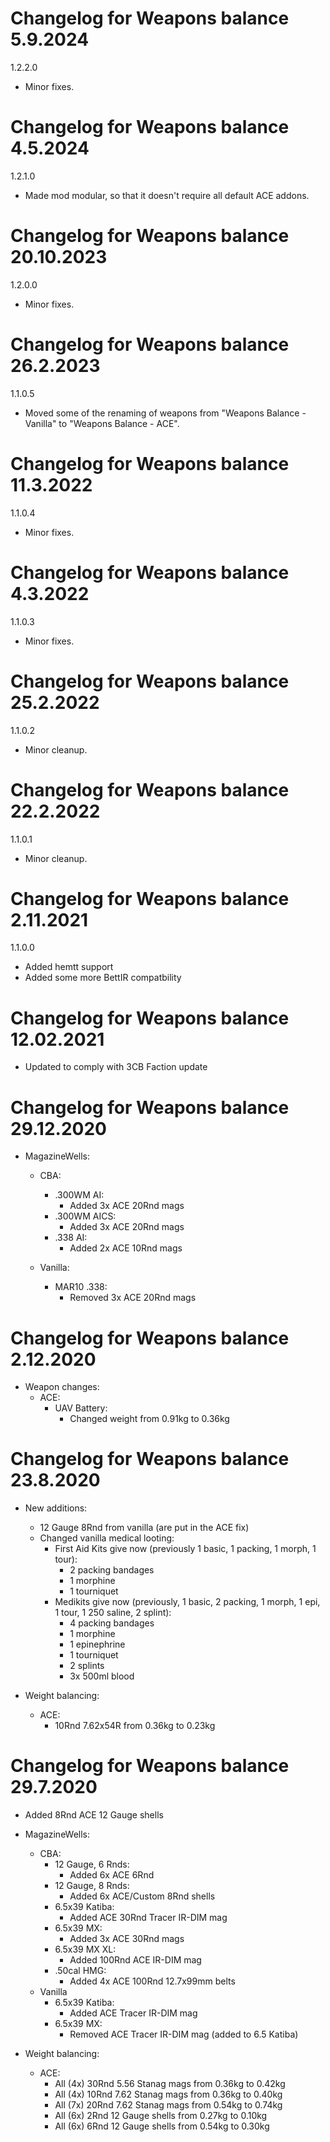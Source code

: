 # Changelog for Weapons balance 5.9.2024

1.2.2.0
- Minor fixes.

# Changelog for Weapons balance 4.5.2024

1.2.1.0
- Made mod modular, so that it doesn't require all default ACE addons.

# Changelog for Weapons balance 20.10.2023

1.2.0.0
- Minor fixes.

# Changelog for Weapons balance 26.2.2023

1.1.0.5
- Moved some of the renaming of weapons from "Weapons Balance - Vanilla" to "Weapons Balance - ACE".

# Changelog for Weapons balance 11.3.2022

1.1.0.4
- Minor fixes.

# Changelog for Weapons balance 4.3.2022

1.1.0.3
- Minor fixes.

# Changelog for Weapons balance 25.2.2022

1.1.0.2
- Minor cleanup.

# Changelog for Weapons balance 22.2.2022

1.1.0.1
- Minor cleanup.

# Changelog for Weapons balance 2.11.2021

1.1.0.0
- Added hemtt support
- Added some more BettIR compatbility

# Changelog for Weapons balance 12.02.2021

- Updated to comply with 3CB Faction update

# Changelog for Weapons balance 29.12.2020

- MagazineWells:
    - CBA:
        - .300WM AI:
            - Added 3x ACE 20Rnd mags
        - .300WM AICS:
            - Added 3x ACE 20Rnd mags
        - .338 AI:
            - Added 2x ACE 10Rnd mags

    - Vanilla:
        - MAR10 .338:
            - Removed 3x ACE 20Rnd mags

# Changelog for Weapons balance 2.12.2020

- Weapon changes:
    - ACE:
        - UAV Battery:
            - Changed weight from 0.91kg to 0.36kg

# Changelog for Weapons balance 23.8.2020

- New additions:
    - 12 Gauge 8Rnd from vanilla (are put in the ACE fix)
    - Changed vanilla medical looting:
        - First Aid Kits give now (previously 1 basic, 1 packing, 1 morph, 1 tour):
            - 2 packing bandages
            - 1 morphine
            - 1 tourniquet
        - Medikits give now (previously, 1 basic, 2 packing, 1 morph, 1 epi, 1 tour, 1 250 saline, 2 splint):
            - 4 packing bandages
            - 1 morphine
            - 1 epinephrine
            - 1 tourniquet
            - 2 splints
            - 3x 500ml blood

- Weight balancing:
    - ACE:
        - 10Rnd 7.62x54R from 0.36kg to 0.23kg

# Changelog for Weapons balance 29.7.2020

- Added 8Rnd ACE 12 Gauge shells

- MagazineWells:
    - CBA:
        - 12 Gauge, 6 Rnds:
            - Added 6x ACE 6Rnd
        - 12 Gauge, 8 Rnds:
            - Added 6x ACE/Custom 8Rnd shells
        - 6.5x39 Katiba:
            - Added ACE 30Rnd Tracer IR-DIM mag
        - 6.5x39 MX:
            - Added 3x ACE 30Rnd mags
        - 6.5x39 MX XL:
            - Added 100Rnd ACE IR-DIM mag
        - .50cal HMG:
            - Added 4x ACE 100Rnd 12.7x99mm belts
    - Vanilla
        - 6.5x39 Katiba:
            - Added ACE Tracer IR-DIM mag
        - 6.5x39 MX:
            - Removed ACE Tracer IR-DIM mag (added to 6.5 Katiba)

- Weight balancing:
    - ACE:
        - All (4x) 30Rnd 5.56 Stanag mags from 0.36kg to 0.42kg
        - All (4x) 10Rnd 7.62 Stanag mags from 0.36kg to 0.40kg
        - All (7x) 20Rnd 7.62 Stanag mags from 0.54kg to 0.74kg
        - All (6x) 2Rnd 12 Gauge shells from 0.27kg to 0.10kg
        - All (6x) 6Rnd 12 Gauge shells from 0.54kg to 0.30kg
